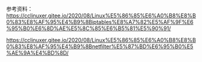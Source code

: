 参考资料：<https://cclinuxer.gitee.io/2020/08/Linux%E5%86%85%E6%A0%B8%E8%B0%83%E8%AF%95%E4%B9%8Biptables%E8%A7%82%E5%AF%9F%E6%95%B0%E6%8D%AE%E5%8C%85%E6%B5%81%E5%90%91/>

<https://cclinuxer.gitee.io/2020/08/Linux%E5%86%85%E6%A0%B8%E8%B0%83%E8%AF%95%E4%B9%8Bnetfilter%E5%87%BD%E6%95%B0%E5%AE%9A%E4%BD%8D/>